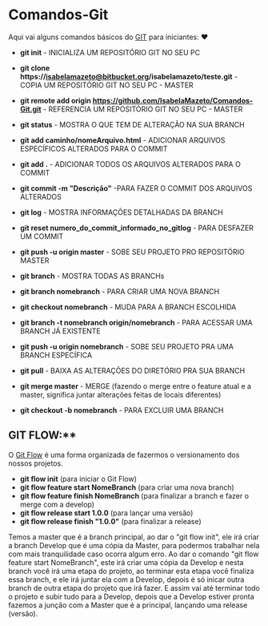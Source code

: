 # Comandos-Git
Aqui vai alguns comandos básicos do <a href="https://git-scm.com/book/pt-br/v1/Primeiros-passos-No%C3%A7%C3%B5es-B%C3%A1sicas-de-Git">GIT</a> para iniciantes: ❤️

* **git init** - INICIALIZA UM REPOSITÓRIO GIT NO SEU PC

* **git clone https://isabelamazeto@bitbucket.org/isabelamazeto/teste.git** - COPIA UM REPOSITÓRIO GIT NO SEU PC - MASTER

* **git remote add origin https://github.com/IsabelaMazeto/Comandos-Git.git** - REFERENCIA UM REPOSITÓRIO GIT NO SEU PC - MASTER

* **git status** - MOSTRA O QUE TEM DE ALTERAÇÃO NA SUA BRANCH

* **git add caminho/nomeArquivo.html** - ADICIONAR ARQUIVOS ESPECÍFICOS ALTERADOS PARA O COMMIT

* **git add .** - ADICIONAR TODOS OS ARQUIVOS ALTERADOS PARA O COMMIT

* **git commit -m "Descrição"** -PARA FAZER O COMMIT DOS ARQUIVOS ALTERADOS

* **git log** - MOSTRA INFORMAÇÕES DETALHADAS DA BRANCH

* **git reset numero_do_commit_informado_no_gitlog** - PARA DESFAZER UM COMMIT

* **git push -u origin master** - SOBE SEU PROJETO PRO REPOSITÓRIO MASTER

* **git branch** - MOSTRA TODAS AS BRANCHs

* **git branch nomebranch** - PARA CRIAR UMA NOVA BRANCH

* **git checkout nomebranch** - MUDA PARA A BRANCH ESCOLHIDA

* **git branch -t nomebranch origin/nomebranch** - PARA ACESSAR UMA BRANCH JÁ EXISTENTE

* **git push -u origin nomebranch** - SOBE SEU PROJETO PRA UMA BRANCH ESPECÍFICA

* **git pull** - BAIXA AS ALTERAÇÕES DO DIRETÓRIO PRA SUA BRANCH

* **git merge master** - MERGE (fazendo o merge entre o feature atual e a master, significa juntar alterações feitas de locais diferentes)

* **git checkout -b nomebranch** - PARA EXCLUIR UMA BRANCH

## GIT FLOW:**

O <a href="https://medium.com/trainingcenter/utilizando-o-fluxo-git-flow-e63d5e0d5e04">Git Flow</a> é uma forma organizada de fazermos o versionamento dos nossos projetos.

* **git flow init** (para iniciar o Git Flow)
* **git flow feature start NomeBranch** (para criar uma nova branch)
* **git flow feature finish NomeBranch** (para finalizar a branch e fazer o merge com a develop)
* **git flow release start 1.0.0** (para lançar uma versão)
* **git flow release finish "1.0.0"** (para finalizar a release)

Temos a master que é a branch principal, ao dar o "git flow init", ele irá criar a branch Develop que é uma cópia da Master, para podermos trabalhar nela com mais tranquilidade caso ocorra algum erro. Ao dar o comando "git flow feature start NomeBranch", este irá criar uma cópia da Develop e nesta branch você irá uma etapa do projeto, ao terminar esta etapa você finaliza essa branch, e ele irá juntar ela com a Develop, depois é só inicar outra branch de outra etapa do projeto que irá fazer. E assim vai até terminar todo o projeto e subir tudo para a Develop, depois que a Develop estiver pronta fazemos a junção com a Master que é a principal, lançando uma release (versão).
